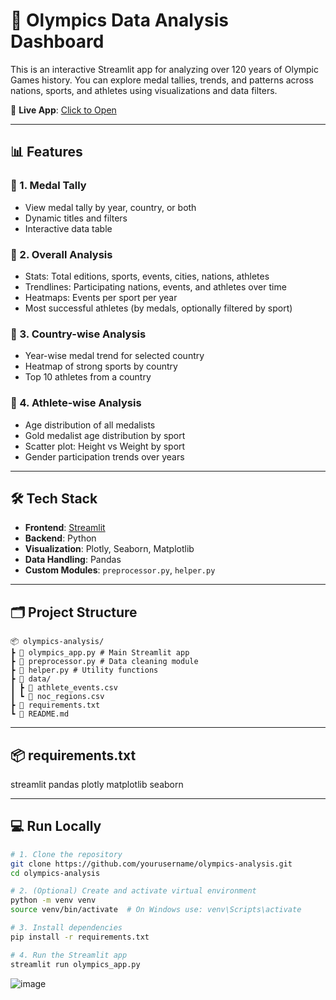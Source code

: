# 🏅 Olympics Data Analysis Dashboard

This is an interactive Streamlit app for analyzing over 120 years of Olympic Games history. You can explore medal tallies, trends, and patterns across nations, sports, and athletes using visualizations and data filters.

🔗 **Live App**: [Click to Open](https://u7gsda7uvud5hs4hdzcmwv.streamlit.app/)

---

## 📊 Features

### 📌 1. Medal Tally
- View medal tally by year, country, or both
- Dynamic titles and filters
- Interactive data table

### 📌 2. Overall Analysis
- Stats: Total editions, sports, events, cities, nations, athletes
- Trendlines: Participating nations, events, and athletes over time
- Heatmaps: Events per sport per year
- Most successful athletes (by medals, optionally filtered by sport)

### 📌 3. Country-wise Analysis
- Year-wise medal trend for selected country
- Heatmap of strong sports by country
- Top 10 athletes from a country

### 📌 4. Athlete-wise Analysis
- Age distribution of all medalists
- Gold medalist age distribution by sport
- Scatter plot: Height vs Weight by sport
- Gender participation trends over years

---

## 🛠️ Tech Stack

- **Frontend**: [Streamlit](https://streamlit.io/)
- **Backend**: Python
- **Visualization**: Plotly, Seaborn, Matplotlib
- **Data Handling**: Pandas
- **Custom Modules**: `preprocessor.py`, `helper.py`

---
## 🗂️ Project Structure

```text
📦 olympics-analysis/
┣ 📄 olympics_app.py # Main Streamlit app
┣ 📄 preprocessor.py # Data cleaning module
┣ 📄 helper.py # Utility functions
┣ 📁 data/
┃ ┣ 📄 athlete_events.csv
┃ ┗ 📄 noc_regions.csv
┣ 📄 requirements.txt
┗ 📄 README.md
```
---
## 📦 requirements.txt


streamlit
pandas
plotly
matplotlib
seaborn




---
## 💻 Run Locally

```bash
# 1. Clone the repository
git clone https://github.com/yourusername/olympics-analysis.git
cd olympics-analysis

# 2. (Optional) Create and activate virtual environment
python -m venv venv
source venv/bin/activate  # On Windows use: venv\Scripts\activate

# 3. Install dependencies
pip install -r requirements.txt

# 4. Run the Streamlit app
streamlit run olympics_app.py
```
![image](https://github.com/user-attachments/assets/0bb148a7-4bd5-43ad-a140-5ef50e8d6d9e)
